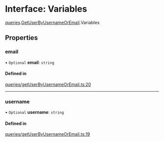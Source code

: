 # Interface: Variables

[queries](../modules/queries.md).[GetUserByUsernameOrEmail](../modules/queries.GetUserByUsernameOrEmail.md).Variables

## Properties

### email

• `Optional` **email**: `string`

#### Defined in

[queries/getUserByUsernameOrEmail.ts:20](https://github.com/bhavjitChauhan/khan-api/blob/b7f7b44b/src/queries/getUserByUsernameOrEmail.ts#L20)

___

### username

• `Optional` **username**: `string`

#### Defined in

[queries/getUserByUsernameOrEmail.ts:19](https://github.com/bhavjitChauhan/khan-api/blob/b7f7b44b/src/queries/getUserByUsernameOrEmail.ts#L19)
